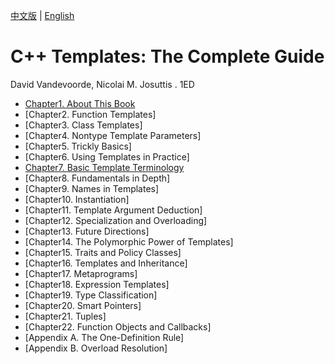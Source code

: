 [中文版](README_zh.md) | [English](README.md)

# C++ Templates: The Complete Guide

David Vandevoorde, Nicolai M. Josuttis . 1ED

- [Chapter1. About This Book](chapter1.md)
- [Chapter2. Function Templates]
- [Chapter3. Class Templates]
- [Chapter4. Nontype Template Parameters]
- [Chapter5. Trickly Basics]
- [Chapter6. Using Templates in Practice]
- [Chapter7. Basic Template Terminology](chapter7.md)
- [Chapter8. Fundamentals in Depth]
- [Chapter9. Names in Templates]
- [Chapter10. Instantiation]
- [Chapter11. Template Argument Deduction]
- [Chapter12. Specialization and Overloading]
- [Chapter13. Future Directions]
- [Chapter14. The Polymorphic Power of Templates]
- [Chapter15. Traits and Policy Classes]
- [Chapter16. Templates and Inheritance]
- [Chapter17. Metaprograms]
- [Chapter18. Expression Templates]
- [Chapter19. Type Classification]
- [Chapter20. Smart Pointers]
- [Chapter21. Tuples]
- [Chapter22. Function Objects and Callbacks]
- [Appendix A. The One-Definition Rule]
- [Appendix B. Overload Resolution]


